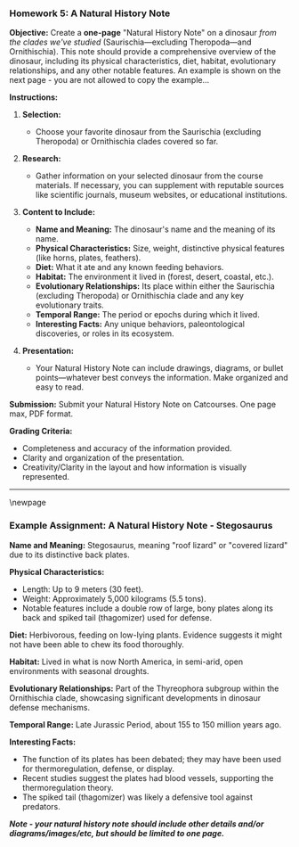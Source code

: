 ### Homework 5: A Natural History Note

**Objective:** Create a **one-page** "Natural History Note" on a dinosaur *from the clades we've studied* (Saurischia—excluding Theropoda—and Ornithischia). This note should provide a comprehensive overview of the dinosaur, including its physical characteristics, diet, habitat, evolutionary relationships, and any other notable features. An example is shown on the next page - you are not allowed to copy the example...

**Instructions:**

1. **Selection:**
   - Choose your favorite dinosaur from the Saurischia (excluding Theropoda) or Ornithischia clades covered so far.

2. **Research:**
   - Gather information on your selected dinosaur from the course materials. If necessary, you can supplement with reputable sources like scientific journals, museum websites, or educational institutions.

3. **Content to Include:**
   - **Name and Meaning:** The dinosaur's name and the meaning of its name.
   - **Physical Characteristics:** Size, weight, distinctive physical features (like horns, plates, feathers).
   - **Diet:** What it ate and any known feeding behaviors.
   - **Habitat:** The environment it lived in (forest, desert, coastal, etc.).
   - **Evolutionary Relationships:** Its place within either the Saurischia (excluding Theropoda) or Ornithischia clade and any key evolutionary traits.
   - **Temporal Range:** The period or epochs during which it lived.
   - **Interesting Facts:** Any unique behaviors, paleontological discoveries, or roles in its ecosystem.

4. **Presentation:**
   - Your Natural History Note can include drawings, diagrams, or bullet points—whatever best conveys the information. Make organized and easy to read.

**Submission:** Submit your Natural History Note on Catcourses. One page max, PDF format.

**Grading Criteria:**
- Completeness and accuracy of the information provided.
- Clarity and organization of the presentation.
- Creativity/Clarity in the layout and how information is visually represented.

---
\newpage


### Example Assignment: A Natural History Note - Stegosaurus

**Name and Meaning:** Stegosaurus, meaning "roof lizard" or "covered lizard" due to its distinctive back plates.

**Physical Characteristics:**
- Length: Up to 9 meters (30 feet).
- Weight: Approximately 5,000 kilograms (5.5 tons).
- Notable features include a double row of large, bony plates along its back and spiked tail (thagomizer) used for defense.

**Diet:** Herbivorous, feeding on low-lying plants. Evidence suggests it might not have been able to chew its food thoroughly.

**Habitat:** Lived in what is now North America, in semi-arid, open environments with seasonal droughts.

**Evolutionary Relationships:** Part of the Thyreophora subgroup within the Ornithischia clade, showcasing significant developments in dinosaur defense mechanisms.

**Temporal Range:** Late Jurassic Period, about 155 to 150 million years ago.

**Interesting Facts:**
- The function of its plates has been debated; they may have been used for thermoregulation, defense, or display.
- Recent studies suggest the plates had blood vessels, supporting the thermoregulation theory.
- The spiked tail (thagomizer) was likely a defensive tool against predators.


***Note - your natural history note should include other details and/or diagrams/images/etc, but should be limited to one page.***